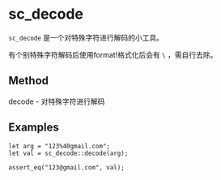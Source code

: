 # sc_decode
`sc_decode` 是一个对特殊字符进行解码的小工具。

有个别特殊字符解码后使用format!格式化后会有 `\` ，需自行去除。 

## Method

decode - 对特殊字符进行解码

## Examples

```
let arg = "123%40gmail.com";
let val = sc_decode::decode(arg);

assert_eq("123@gmail.com", val);